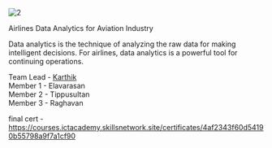 
![2](https://user-images.githubusercontent.com/98963132/200630375-30d81966-8062-4c10-9993-1667b055ce08.png)

Airlines Data Analytics for Aviation Industry

 Data analytics is the technique of analyzing the raw data for making intelligent decisions. For airlines, data analytics is a powerful tool for continuing operations.
 
 Team Lead - [Karthik](https://twitter.com/ryderisfree)</br>
 Member 1  - Elavarasan</br>
 Member 2  - Tippusultan</br>
 Member 3  - Raghavan</br>


 final cert - https://courses.ictacademy.skillsnetwork.site/certificates/4af2343f60d54190b55798a9f7a1cf90
